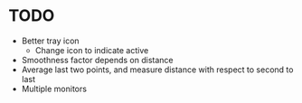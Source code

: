 # TODO

- Better tray icon
  - Change icon to indicate active
- Smoothness factor depends on distance
- Average last two points, and measure distance with respect to second to last
- Multiple monitors
